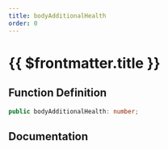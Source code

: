 ```yaml
---
title: bodyAdditionalHealth
order: 0
---
```


# {{ $frontmatter.title }}

## Function Definition

```ts
public bodyAdditionalHealth: number;
```

## Documentation

<!--@include: ./parts/bodyAdditionalHealth.md-->
